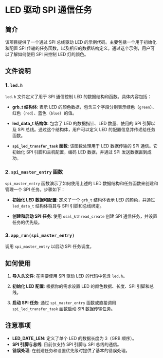 # LED 驱动 SPI 通信任务

## 简介

该项目提供了一个通过 SPI 总线驱动 LED 的示例代码。主要包括一个用于初始化和配置 SPI 传输的任务函数，以及相应的数据结构定义。通过这个示例，用户可以了解如何使用 SPI 来控制 LED 灯的颜色。

## 文件说明

### 1. `led.h`

`led.h` 文件定义了用于 SPI 通信控制 LED 的数据结构和函数。具体内容包括：

- **grb_t 结构体**: 表示 LED 的颜色数据，包含三个字段分别表示绿色（`green`）、红色（`red`）、蓝色（`blue`）的值。
  
- **led_data_t 结构体**: 包含了 LED 的数据指针、LED 数量、使用的 SPI 引脚以及 SPI 总线。通过这个结构体，用户可以定义 LED 的配置信息并传递给任务函数。

- **`spi_led_transfer_task` 函数**: 该函数处理用于 LED 数据传输的 SPI 通信。它初始化 SPI 引脚和主机配置，编码 LED 数据，并通过 SPI 发送数据直到成功。

### 2. `spi_master_entry` 函数

`spi_master_entry` 函数演示了如何使用上述的 LED 数据结构和任务函数来创建和管理一个 SPI 任务。步骤如下：

- **初始化 LED 数据和配置**: 定义了一个 `grb_t` 结构体表示 LED 的颜色，并通过 `led_data_t` 结构体将其与 SPI 引脚和总线绑定。
  
- **创建和启动 SPI 任务**: 使用 `osal_kthread_create` 创建 SPI 通信任务，并设置任务的优先级。

### 3. `app_run(spi_master_entry)`

调用 `spi_master_entry` 以启动 SPI 任务调度。

## 如何使用

1. **导入头文件**: 在需要使用 SPI 驱动 LED 的代码中包含 `led.h`。

2. **初始化 LED 配置**: 根据你的需求设置 LED 的颜色数据、长度、SPI 引脚和总线。

3. **启动 SPI 任务**: 通过 `spi_master_entry` 函数或直接调用 `spi_led_transfer_task` 函数启动 SPI 数据传输任务。

## 注意事项

- **LED_DATE_LEN**: 定义了单个 LED 的数据长度为 3（GRB 顺序）。
- **SPI 引脚与总线**: 目前仅支持 SPI 引脚与 SPI 总线的通信。
- **错误处理**: 在创建任务和设置优先级时提供了基本的错误处理。
